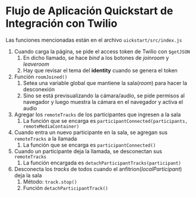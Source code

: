 # Flujo de Aplicación Quickstart de Integración con Twilio
Las funciones mencionadas están en el archivo `uickstart/src/index.js`


1. Cuando carga la página, se pide el access token de Twilio con `$getJSON`
    1. En dicho llamado, se hace *bind* a los botones de *joinroom* y *leaveroom*
    2. Hay que revisar el tema del **identity** cuando se genera el token
2. Función `roomJoined()`
    1. Setea una variable global que mantiene la sala(*room*) para hacer la desconexión
    2. Sino se está previsualizando la cámara/audio, se pide permisos al navegador y luego muestra la cámara en el navegador y activa el audio
3. Agregar los `remoteTracks` de los participantes que ingresen a la sala
    1. La función que se encarga es `participantConnected(participants, remoteMediaContainer)`
4. Cuando entra un nuevo participante en la sala, se agregan sus `remoteTracks` a la llamada
    1. La función que se encarga es `participantConnected()`
5. Cuando un participante deja la llamada, se desconectan sus `remoteTracks`
    1. La función encargada es `detachParticipantTracks(participant)`
6. Desconecta los *tracks* de todos cuando el anfitrion(*localParticipant*) deja la sala
    1. Método: `track.stop()`
    2. Función `detachParticipantTrack()`

